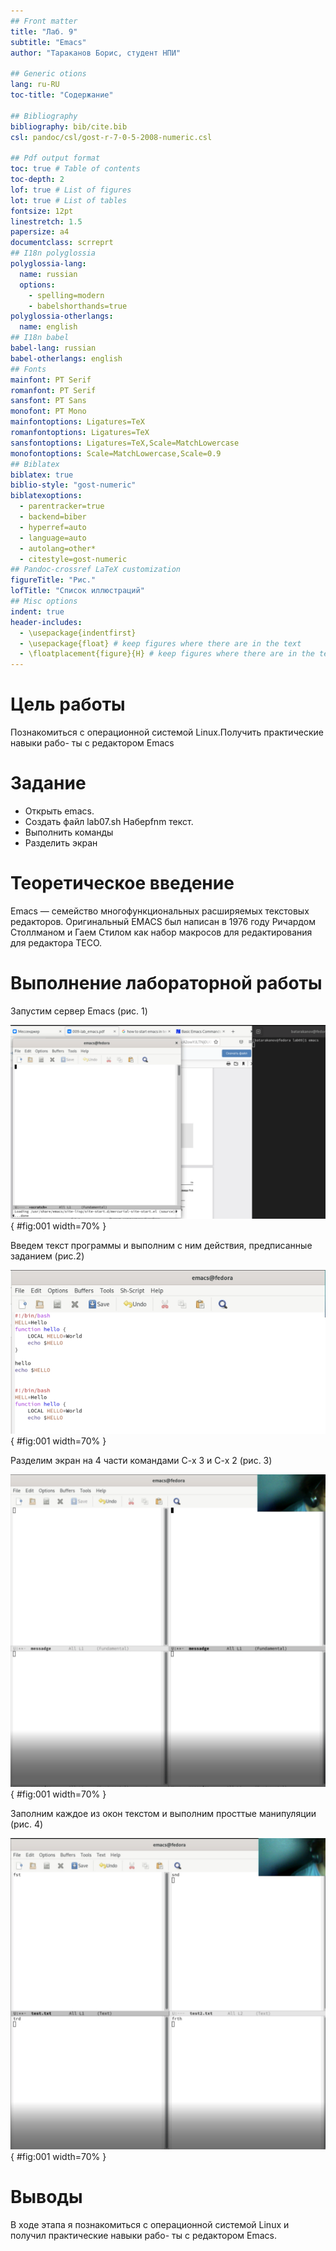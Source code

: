 ```yaml
---
## Front matter
title: "Лаб. 9"
subtitle: "Emacs"
author: "Тараканов Борис, студент НПИ"

## Generic otions
lang: ru-RU
toc-title: "Содержание"

## Bibliography
bibliography: bib/cite.bib
csl: pandoc/csl/gost-r-7-0-5-2008-numeric.csl

## Pdf output format
toc: true # Table of contents
toc-depth: 2
lof: true # List of figures
lot: true # List of tables
fontsize: 12pt
linestretch: 1.5
papersize: a4
documentclass: scrreprt
## I18n polyglossia
polyglossia-lang:
  name: russian
  options:
	- spelling=modern
	- babelshorthands=true
polyglossia-otherlangs:
  name: english
## I18n babel
babel-lang: russian
babel-otherlangs: english
## Fonts
mainfont: PT Serif
romanfont: PT Serif
sansfont: PT Sans
monofont: PT Mono
mainfontoptions: Ligatures=TeX
romanfontoptions: Ligatures=TeX
sansfontoptions: Ligatures=TeX,Scale=MatchLowercase
monofontoptions: Scale=MatchLowercase,Scale=0.9
## Biblatex
biblatex: true
biblio-style: "gost-numeric"
biblatexoptions:
  - parentracker=true
  - backend=biber
  - hyperref=auto
  - language=auto
  - autolang=other*
  - citestyle=gost-numeric
## Pandoc-crossref LaTeX customization
figureTitle: "Рис."
lofTitle: "Список иллюстраций"
## Misc options
indent: true
header-includes:
  - \usepackage{indentfirst}
  - \usepackage{float} # keep figures where there are in the text
  - \floatplacement{figure}{H} # keep figures where there are in the text
---
```


# Цель работы

Познакомиться с операционной системой Linux.Получить практические навыки рабо-
ты с редактором Emacs


# Задание

- Открыть emacs.
- Создать файл lab07.sh Наберfnm текст.
- Выполнить команды
- Разделить экран


# Теоретическое введение

Emacs — семейство многофункциональных расширяемых текстовых редакторов. Оригинальный EMACS был написан в 1976 году Ричардом Столлманом и Гаем Стилом как набор макросов для редактирования для редактора TECO.

# Выполнение лабораторной работы

Запустим сервер Emacs (рис. 1)

![Emacs](image/1.png){ #fig:001 width=70% }

Введем текст программы и выполним с ним действия, предписанные заданием (рис.2)

![Текст программы](image/2.png){ #fig:001 width=70% }

Разделим экран на 4 части командами C-x 3 и C-x 2 (рис. 3)

![Разделение окна](image/3.png){ #fig:001 width=70% }

Заполним каждое из окон текстом и выполним просттые манипуляции (рис. 4)

![Работа с текстом в окнах](image/4.png){ #fig:001 width=70% }

# Выводы

В ходе этапа я познакомиться с операционной системой Linux и получил практические навыки рабо-
ты с редактором Emacs.

